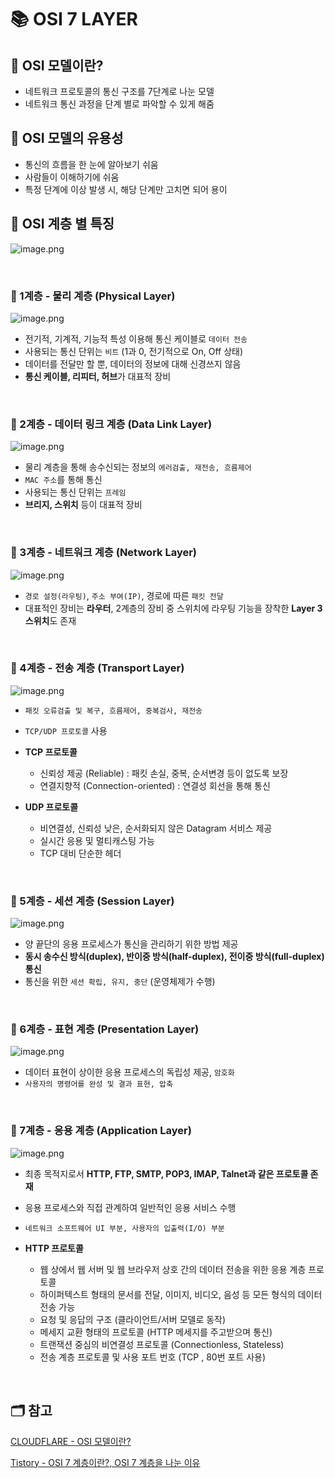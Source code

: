 # 📚 OSI 7 LAYER

## 📖 OSI 모델이란?

- 네트워크 프로토콜의 통신 구조를 7단계로 나눈 모델
- 네트워크 통신 과정을 단계 별로 파악할 수 있게 해줌

## 📖 OSI 모델의 유용성

- 통신의 흐름을 한 눈에 알아보기 쉬움
- 사람들이 이해하기에 쉬움
- 특정 단계에 이상 발생 시, 해당 단계만 고치면 되어 용이

## 📖 OSI 계층 별 특징

![image.png](https://cf-assets.www.cloudflare.com/slt3lc6tev37/6ZH2Etm3LlFHTgmkjLmkxp/59ff240fb3ebdc7794ffaa6e1d69b7c2/osi_model_7_layers.png)

<br/>

### 📍 1계층 - 물리 계층 (Physical Layer)

![image.png](https://cf-assets.www.cloudflare.com/slt3lc6tev37/1HQ1W5P4XAinIdM37DTu4U/900ccdceda346baf03ce8b9f977d2974/osi_model_physical_layer_1.png)

- 전기적, 기계적, 기능적 특성 이용해 통신 케이블로 `데이터 전송`
- 사용되는 통신 단위는 `비트` (1과 0, 전기적으로 On, Off 상태)
- 데이터를 전달만 할 뿐, 데이터의 정보에 대해 신경쓰지 않음
- **통신 케이블, 리피터, 허브**가 대표적 장비

<br/>


### 📍 2계층 - 데이터 링크 계층 (Data Link Layer)

![image.png](https://cf-assets.www.cloudflare.com/slt3lc6tev37/3TLHavXiotb9ayyZFKECf3/9456d1c431cd71ceea7f4b407f076f11/data_link_layer_osi_model.png)

- 물리 계층을 통해 송수신되는 정보의 `에러검출, 재전송, 흐름제어`
- `MAC 주소`를 통해 통신
- 사용되는 통신 단위는 `프레임`
- **브리지, 스위치** 등이 대표적 장비

<br/>

### 📍 3계층 - 네트워크 계층 (Network Layer)

![image.png](https://cf-assets.www.cloudflare.com/slt3lc6tev37/3g2Hv0frHsql5SFauJL5EG/d8cede7b6a780e63413bd86de9eee7f9/osi_model_network_layer_3.png)

- `경로 설정(라우팅)`, `주소 부여(IP)`, 경로에 따른 `패킷 전달`
- 대표적인 장비는 **라우터**, 2계층의 장비 중 스위치에 라우팅 기능을 장착한 **Layer 3 스위치**도 존재

<br/>

### 📍 4계층 - 전송 계층 (Transport Layer)

![image.png](https://cf-assets.www.cloudflare.com/slt3lc6tev37/3OlO75NcADGL3SmEADFDqd/723b8c7639c4e2e6b4febcbe7fd36e0e/osi_model_transport_layer_4.png)

- `패킷 오류검출 및 복구, 흐름제어, 중복검사, 재전송`
- `TCP/UDP 프로토콜` 사용

- **TCP 프로토콜**
    - 신뢰성 제공 (Reliable) : 패킷 손실, 중복, 순서변경 등이 없도록 보장
    - 연결지향적 (Connection-oriented) : 연결성 회선을 통해 통신
- **UDP 프로토콜**
    - 비연결성, 신뢰성 낮은, 순서화되지 않은 Datagram 서비스 제공
    - 실시간 응용 및 멀티캐스팅 가능
    - TCP 대비 단순한 헤더

<br/>

### 📍 5계층 - 세션 계층 (Session Layer)

![image.png](https://cf-assets.www.cloudflare.com/slt3lc6tev37/29mRrgK22AqJVlg2MMlD86/34d8f4071b6cc0d3b03c93f55e4d89b7/osi_model_session_layer_5.png)

- 양 끝단의 응용 프로세스가 통신을 관리하기 위한 방법 제공
- **동시 송수신 방식(duplex), 반이중 방식(half-duplex), 전이중 방식(full-duplex) 통신**
- 통신을 위한 `세션 확립, 유지, 중단` (운영체제가 수행)

<br/>

### 📍 6계층 - 표현 계층 (Presentation Layer)

![image.png](https://cf-assets.www.cloudflare.com/slt3lc6tev37/19L86neKKT8srUkOSe4rf7/ff4c91c94a1790651df7b48433913f59/osi_model_presentation_layer_6.png)

- 데이터 표현이 상이한 응용 프로세스의 독립성 제공, `암호화`
- `사용자의 명령어를 완성 및 결과 표현, 압축`

<br/>

### 📍 7계층 - 응용 계층 (Application Layer)

![image.png](https://cf-assets.www.cloudflare.com/slt3lc6tev37/2rcDKpr4WLqoyAZ7GDKkyJ/7cab96402de7ac5465b86e617da3da4e/osi_model_application_layer_7.png)

- 최종 목적지로서 **HTTP, FTP, SMTP, POP3, IMAP, Talnet과 같은 프로토콜 존재**
- 응용 프로세스와 직접 관계하여 일반적인 응용 서비스 수행
- `네트워크 소프트웨어 UI 부분, 사용자의 입출력(I/O) 부분`

- **HTTP 프로토콜**
    - 웹 상에서 웹 서버 및 웹 브라우저 상호 간의 데이터 전송을 위한 응용 계층 프로토콜
    - 하이퍼텍스트 형태의 문서를 전달, 이미지, 비디오, 음성 등 모든 형식의 데이터 전송 가능
    - 요청 및 응답의 구조 (클라이언트/서버 모델로 동작)
    - 메세지 교환 형태의 프로토콜 (HTTP 메세지를 주고받으며 통신)
    - 트랜잭션 중심의 비연결성 프로토콜 (Connectionless, Stateless)
    - 전송 계층 프로토콜 및 사용 포트 번호 (TCP , 80번 포트 사용)
    
<br/>

## 🗂️ 참고

[CLOUDFLARE - OSI 모델이란?](https://www.cloudflare.com/ko-kr/learning/ddos/glossary/open-systems-interconnection-model-osi/)

[Tistory - OSI 7 계층이란?, OSI 7 계층을 나눈 이유](https://shlee0882.tistory.com/110)